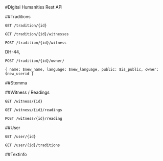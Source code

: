#Digital Humanities Rest API

##Traditions
```
GET /tradition/{id} 
```
```
GET /tradition/{id}/witnesses
```
```
POST /tradition/{id}/witness
```

DH-44,

```
POST /tradition/{id}/owner/

{ name: $new_name, language: $new_language, public: $is_public, owner: $new_userid } 
```


##Stemma

##Witness / Readings
```
GET /witness/{id}
```
```
GET /witness/{id}/readings
```
```
POST /witness/{id}/reading
```


##User
```
GET /user/{id}
```
```
GET /user/{id}/traditions
```



##Textinfo




